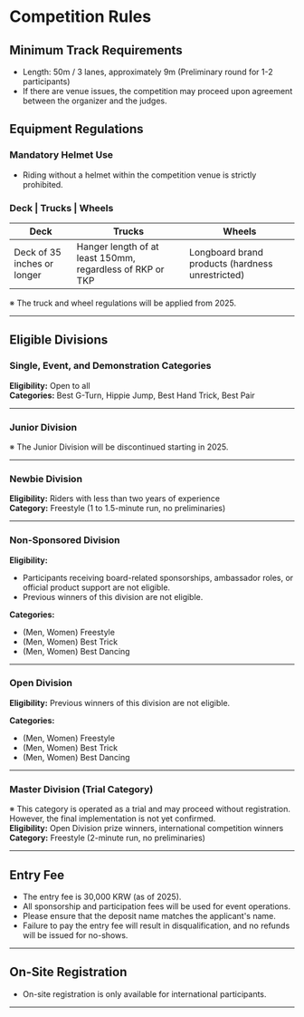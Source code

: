# Competition Rules

## Minimum Track Requirements
* Length: 50m / 3 lanes, approximately 9m (Preliminary round for 1-2 participants)
* If there are venue issues, the competition may proceed upon agreement between the organizer and the judges.

## Equipment Regulations
### Mandatory Helmet Use
* Riding without a helmet within the competition venue is strictly prohibited.

### Deck | Trucks | Wheels
| Deck | Trucks | Wheels |
|---|---|---|
| Deck of 35 inches or longer | Hanger length of at least 150mm, regardless of RKP or TKP | Longboard brand products (hardness unrestricted) |

※ The truck and wheel regulations will be applied from 2025.

---

## Eligible Divisions

### Single, Event, and Demonstration Categories
**Eligibility:** Open to all  
**Categories:** Best G-Turn, Hippie Jump, Best Hand Trick, Best Pair  

---

### Junior Division  
※ The Junior Division will be discontinued starting in 2025.  

---

### Newbie Division  
**Eligibility:** Riders with less than two years of experience  
**Category:** Freestyle (1 to 1.5-minute run, no preliminaries)  

---
### Non-Sponsored Division  
**Eligibility:**  
* Participants receiving board-related sponsorships, ambassador roles, or official product support are not eligible.
* Previous winners of this division are not eligible.

**Categories:**  
* (Men, Women) Freestyle  
* (Men, Women) Best Trick  
* (Men, Women) Best Dancing  

---
### Open Division  
**Eligibility:** Previous winners of this division are not eligible.  

**Categories:**  
* (Men, Women) Freestyle  
* (Men, Women) Best Trick  
* (Men, Women) Best Dancing  

---

### Master Division (Trial Category)

※ This category is operated as a trial and may proceed without registration. However, the final implementation is not yet confirmed.  
**Eligibility:** Open Division prize winners, international competition winners  
**Category:** Freestyle (2-minute run, no preliminaries)  

---

## Entry Fee  
* The entry fee is 30,000 KRW (as of 2025).  
* All sponsorship and participation fees will be used for event operations.  
* Please ensure that the deposit name matches the applicant's name.  
* Failure to pay the entry fee will result in disqualification, and no refunds will be issued for no-shows.  

---

## On-Site Registration  
* On-site registration is only available for international participants.  

---

